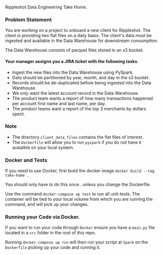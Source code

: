 Rippleshot Data Engineering Take Home.


### Problem Statement
You are working on a project to onboard a new client for Rippleshot. The client is providing two flat files on a daily basis. The client's data must be ingested and available in the Data Warehouse for downstream consumption.

The Data Warehouse consists of parquet files stored in an s3 bucket.

#### Your manager assigns you a JIRA ticket with the following tasks.

- Ingest the new files into the Data Warehouse using PySpark.
- Data should be partitioned by year, month, and day in the s3 bucket.
- Records should be de-duplicated before being ingested into the Data Warehouse.
- We only want the latest account record in the Data Warehouse.
- The product team wants a report of how many transactions happened per account first name and last name, per day.
- The product teams want a report of the top 3 merchants by dollars spent.

### Note 
- The directory `client_data_files` contains the flat files of interest.
- The `Dockerfile` will allow you to run `pyspark` if you do not have it avaialble
on your local system.
  
### Docker and Tests
If you need to use Docker, first build the docker image `docker build --tag take-home .` 

You should only have to do this once.. unless you change the Dockerfile

Use the command `docker-compose up test` to run all unit-tests. 
The container will be tied to your local volume from which you are running the command, and will pick up your changes.

### Running your Code via Docker.
If you want to run your code through `Docker` ensure you have a `main.py` file located in
a `src` folder in the root of this repo.

Running `docker-compose up run` will then run your script at `Spark` on the `Dockerfile` picking
up your code and running it.

